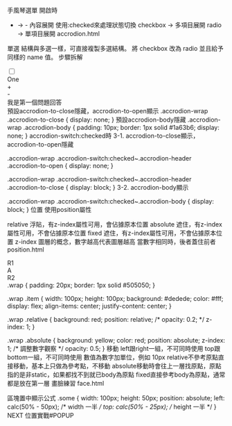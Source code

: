 手風琴選單
開啟時
+ -> -
內容展開
使用:checked來處理狀態切換
checkbox -> 多項目展開
radio -> 單項目展開
accrodion.html

單選
結構與多選一樣，可直接複製多選結構。
將 checkbox 改為 radio 並且給予同樣的 name 值。
步驟拆解
<div class="accrodion-item">
    <input type="checkbox" class="accrodion-switch" id="accrodion-multi-1">
    <label for="accrodion-multi-1" class="accrodion-header">
        <div>One</div>
        <div class="accrodion-to-open">+</div>
        <div class="accrodion-to-close">-</div>
    </label>
    <div class="accrodion-body zh-tw">我是第一個問題回答</div>
</div>
預設accrodion-to-close隱藏，accrodion-to-open顯示
.accrodion-wrap .accrodion-to-close {
    display: none;
}
預設accrodion-body隱藏
.accrodion-wrap .accrodion-body {
    padding: 10px;
    border: 1px solid #1a63b6;
    display: none;
}
accrodion-switch:checked時
3-1. accrodion-to-close顯示，accrodion-to-open隱藏

.accrodion-wrap .accrodion-switch:checked~.accrodion-header .accrodion-to-open {
    display: none;
}

.accrodion-wrap .accrodion-switch:checked~.accrodion-header .accrodion-to-close {
    display: block;
}
3-2. accrodion-body顯示

.accrodion-wrap .accrodion-switch:checked~.accrodion-body {
    display: block;
}
位置
使用position屬性

relative 浮貼，有z-index屬性可用，會佔據原本位置
absolute 遮住，有z-index屬性可用，不會佔據原本位置
fixed 遮住，有z-index屬性可用，不會佔據原本位置
z-index
圖層的概念，數字越高代表圖層越高
當數字相同時，後者蓋住前者
position.html

<div class="wrap">
    <div class="item relative">R1</div>
    <div class="item absolute">A</div>
    <div class="item relative">R2</div>
</div>
.wrap {
    padding: 20px;
    border: 1px solid #505050;
}

.wrap .item {
    width: 100px;
    height: 100px;
    background: #dedede;
    color: #fff;
    display: flex;
    align-items: center;
    justify-content: center;
}

.wrap .relative {
    background: red;
    position: relative;
    /* opacity: 0.2; */
    z-index: 1;
}

.wrap .absolute {
    background: yellow;
    color: red;
    position: absolute;
    z-index: 1; /* 調整數字觀察 */
    opacity: 0.5;
}
移動
left跟right一組，不可同時使用
top跟bottom一組，不可同時使用
數值為數字加單位，例如 10px
relative不參考原點直接移動，基本上只做為參考點，不移動
absolute移動時會往上一層找原點，原點指的是非static，如果都找不到就已body為原點
fixed直接參考body為原點，通常都是放在第一層
畫臉練習
face.html

區塊置中顯示公式
.some {
    width: 100px;
    height: 50px;
    position: absolute;
    left: calc(50% - 50px); /* width 一半 */
    top: calc(50% - 25px); /* height 一半 */
}
NEXT 位置實戰#POPUP